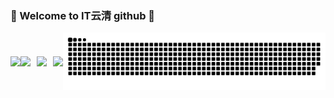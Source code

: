 ### 🌱 Welcome to IT云清 github 🌱 


<div style="display: flex; align-items: center;">
  <div style="display: flex; align-items: center; margin-right: 10px;">
    <a href="http://java4all.cn/" style="text-decoration: none;">
      <img src="https://github-readme-stats.vercel.app/api?username=lightClouds917&show_icons=true&hide_border=true&line_height=21&text_color=000&icon_color=000&bg_color=0,ea6161,ffc64d,fffc4d,52fa5a&theme=graywhite">
    </a>
     <a href="#" style="cursor: default; text-decoration: none;">
      <img src="https://github-readme-stats.vercel.app/api/top-langs/?username=lightClouds917&hide=html,thrift&line_height=21&text_color=000&icon_color=000&bg_color=0,ea6161,ffc64d,fffc4d,52fa5a&theme=graywhite" style="margin-right: 10px;">
    </a>
     <a href="#" style="cursor: default; text-decoration: none;">
      <img src="https://stats.justsong.cn/api/csdn?id=weixin_39800144&hide=html,thrift&line_height=21&text_color=000&icon_color=000&bg_color=0,ea6161,ffc64d,fffc4d,52fa5a&theme=graywhite">
    </a>
  </div>
  

<div align="center">
  <img  src="https://github-profile-trophy.vercel.app/?username=lightClouds917&theme=gruvbox&row=1&column=7&no-frame=true&no-bg=true" />
</div>

<div align="center">
  <img  src="https://raw.githubusercontent.com/lightClouds917/lightClouds917/output/github-contribution-grid-snake-dark.svg" />
</div>
 
</div>
    
       
<!--
[![Chuntaojun's github stats](https://github-readme-stats.vercel.app/api?username=lightClouds917)](http://java4all.cn/)
<a href="http://java4all.cn/">
  <img align="left" src="https://github-readme-stats.vercel.app/api?username=lightClouds917&show_icons=true&hide_border=true&show_icons=true&line_height=21&text_color=000&icon_color=000&bg_color=0,ea6161,ffc64d,fffc4d,52fa5a&theme=graywhite" />
</a>
<a href="#" style="cursor: default;">
  <img align="left" src="https://github-readme-stats.vercel.app/api/top-langs/?username=lightClouds917&hide=html,thrift&line_height=21&text_color=000&icon_color=000&bg_color=0,ea6161,ffc64d,fffc4d,52fa5a&theme=graywhite" />
</a>
<a href="#" style="cursor: default;">
   <img src="https://stats.justsong.cn/api/csdn?id=weixin_39800144&hide=html,thrift&line_height=21&text_color=000&icon_color=000&bg_color=0,ea6161,ffc64d,fffc4d,52fa5a&theme=graywhite">
</a>



**lightClouds917/lightClouds917** is a ✨ _special_ ✨ repository because its `README.md` (this file) appears on your GitHub profile.

Here are some ideas to get you started:

- 🔭 I’m currently working on ...
- 🌱 I’m currently learning ...
- 👯 I’m looking to collaborate on ...
- 🤔 I’m looking for help with ...
- 💬 Ask me about ...
- 📫 How to reach me: ...
- 😄 Pronouns: ...
- ⚡ Fun fact: ...
-->
